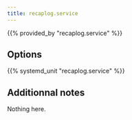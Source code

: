 ```yaml
---
title: recaplog.service
---
```


{{% provided_by "recaplog.service" %}}

## Options

{{% systemd_unit "recaplog.service" %}}

## Additionnal notes

Nothing here.